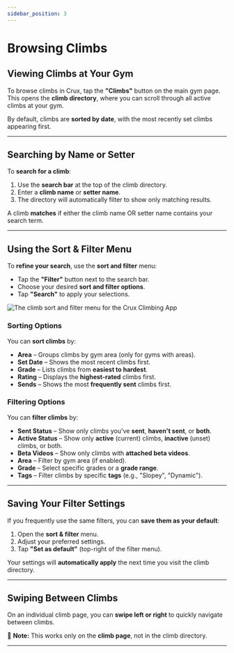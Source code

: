 ```yaml
---
sidebar_position: 3
---
```


# Browsing Climbs

## Viewing Climbs at Your Gym

To browse climbs in Crux, tap the **"Climbs"** button on the main gym page. This opens the **climb directory**, where you can scroll through all active climbs at your gym.

By default, climbs are **sorted by date**, with the most recently set climbs appearing first.

---

## Searching by Name or Setter

To **search for a climb**:
1. Use the **search bar** at the top of the climb directory.
2. Enter a **climb name** or **setter name**.
3. The directory will automatically filter to show only matching results.

A climb **matches** if either the climb name OR setter name contains your search term.

---

## Using the Sort & Filter Menu

To **refine your search**, use the **sort and filter** menu:
- Tap the **"Filter"** button next to the search bar.
- Choose your desired **sort and filter options**.
- Tap **"Search"** to apply your selections.

<img src="/img/climb-filter.png" alt="The climb sort and filter menu for the Crux Climbing App" class="screenshot" />

### Sorting Options

You can **sort climbs** by:
- **Area** – Groups climbs by gym area (only for gyms with areas).
- **Set Date** – Shows the most recent climbs first.
- **Grade** – Lists climbs from **easiest to hardest**.
- **Rating** – Displays the **highest-rated** climbs first.
- **Sends** – Shows the most **frequently sent** climbs first.

### Filtering Options

You can **filter climbs** by:
- **Sent Status** – Show only climbs you've **sent**, **haven't sent**, or **both**.
- **Active Status** – Show only **active** (current) climbs, **inactive** (unset) climbs, or both.
- **Beta Videos** – Show only climbs with **attached beta videos**.
- **Area** – Filter by gym area (if enabled).
- **Grade** – Select specific grades or a **grade range**.
- **Tags** – Filter climbs by specific **tags** (e.g., "Slopey", "Dynamic").

---

## Saving Your Filter Settings

If you frequently use the same filters, you can **save them as your default**:
1. Open the **sort & filter** menu.
2. Adjust your preferred settings.
3. Tap **"Set as default"** (top-right of the filter menu).

Your settings will **automatically apply** the next time you visit the climb directory.

---

## Swiping Between Climbs

On an individual climb page, you can **swipe left or right** to quickly navigate between climbs.

📌 **Note:** This works only on the **climb page**, not in the climb directory.

---
